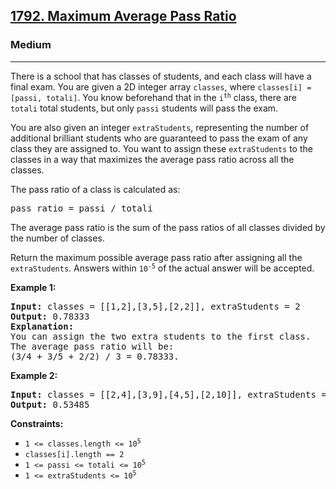 <h2><a href="https://leetcode.com/problems/maximum-average-pass-ratio">1792. Maximum Average Pass Ratio</a></h2>
<h3>Medium</h3>
<hr>
<p>There is a school that has classes of students, and each class will have a final exam. You are given a 2D integer array <code>classes</code>, where <code>classes[i] = [passi, totali]</code>. You know beforehand that in the <code>i<sup>th</sup></code> class, there are <code>totali</code> total students, but only <code>passi</code> students will pass the exam.</p>

<p>You are also given an integer <code>extraStudents</code>, representing the number of additional brilliant students who are guaranteed to pass the exam of any class they are assigned to. You want to assign these <code>extraStudents</code> to the classes in a way that maximizes the average pass ratio across all the classes.</p>

<p>The pass ratio of a class is calculated as:</p>
<pre>
pass ratio = passi / totali
</pre>

<p>The average pass ratio is the sum of the pass ratios of all classes divided by the number of classes.</p>

<p>Return the maximum possible average pass ratio after assigning all the <code>extraStudents</code>. Answers within <code>10<sup>-5</sup></code> of the actual answer will be accepted.</p>

<p><strong>Example 1:</strong></p>
<pre>
<strong>Input:</strong> classes = [[1,2],[3,5],[2,2]], extraStudents = 2
<strong>Output:</strong> 0.78333
<strong>Explanation:</strong> 
You can assign the two extra students to the first class. 
The average pass ratio will be:
(3/4 + 3/5 + 2/2) / 3 = 0.78333.
</pre>

<p><strong>Example 2:</strong></p>
<pre>
<strong>Input:</strong> classes = [[2,4],[3,9],[4,5],[2,10]], extraStudents = 4
<strong>Output:</strong> 0.53485
</pre>

<p><strong>Constraints:</strong></p>
<ul>
    <li><code>1 <= classes.length <= 10<sup>5</sup></code></li>
    <li><code>classes[i].length == 2</code></li>
    <li><code>1 <= passi <= totali <= 10<sup>5</sup></code></li>
    <li><code>1 <= extraStudents <= 10<sup>5</sup></code></li>
</ul>
